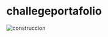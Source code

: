 # challegeportafolio
![construccion](https://user-images.githubusercontent.com/71351421/229324512-dd52bfd4-62dd-464a-be49-8fa4601fbfc8.PNG)
